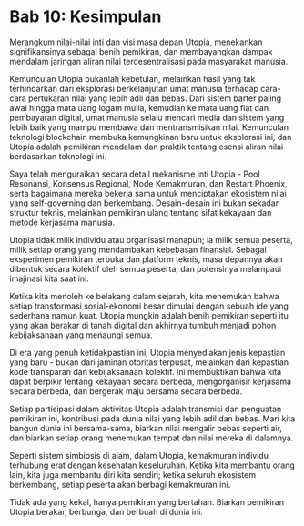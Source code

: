 # Bab 10: Kesimpulan

Merangkum nilai-nilai inti dan visi masa depan Utopia, menekankan signifikansinya sebagai benih pemikiran, dan membayangkan dampak mendalam jaringan aliran nilai terdesentralisasi pada masyarakat manusia.

Kemunculan Utopia bukanlah kebetulan, melainkan hasil yang tak terhindarkan dari eksplorasi berkelanjutan umat manusia terhadap cara-cara pertukaran nilai yang lebih adil dan bebas. Dari sistem barter paling awal hingga mata uang logam mulia, kemudian ke mata uang fiat dan pembayaran digital, umat manusia selalu mencari media dan sistem yang lebih baik yang mampu membawa dan mentransmisikan nilai. Kemunculan teknologi blockchain membuka kemungkinan baru untuk eksplorasi ini, dan Utopia adalah pemikiran mendalam dan praktik tentang esensi aliran nilai berdasarkan teknologi ini.

Saya telah menguraikan secara detail mekanisme inti Utopia - Pool Resonansi, Konsensus Regional, Node Kemakmuran, dan Restart Phoenix, serta bagaimana mereka bekerja sama untuk menciptakan ekosistem nilai yang self-governing dan berkembang. Desain-desain ini bukan sekadar struktur teknis, melainkan pemikiran ulang tentang sifat kekayaan dan metode kerjasama manusia.

Utopia tidak milik individu atau organisasi manapun; ia milik semua peserta, milik setiap orang yang mendambakan kebebasan finansial. Sebagai eksperimen pemikiran terbuka dan platform teknis, masa depannya akan dibentuk secara kolektif oleh semua peserta, dan potensinya melampaui imajinasi kita saat ini.

Ketika kita menoleh ke belakang dalam sejarah, kita menemukan bahwa setiap transformasi sosial-ekonomi besar dimulai dengan sebuah ide yang sederhana namun kuat. Utopia mungkin adalah benih pemikiran seperti itu yang akan berakar di tanah digital dan akhirnya tumbuh menjadi pohon kebijaksanaan yang menaungi semua.

Di era yang penuh ketidakpastian ini, Utopia menyediakan jenis kepastian yang baru - bukan dari jaminan otoritas terpusat, melainkan dari kepastian kode transparan dan kebijaksanaan kolektif. Ini membuktikan bahwa kita dapat berpikir tentang kekayaan secara berbeda, mengorganisir kerjasama secara berbeda, dan bergerak maju bersama secara berbeda.

Setiap partisipasi dalam aktivitas Utopia adalah transmisi dan penguatan pemikiran ini, kontribusi pada dunia nilai yang lebih adil dan bebas. Mari kita bangun dunia ini bersama-sama, biarkan nilai mengalir bebas seperti air, dan biarkan setiap orang menemukan tempat dan nilai mereka di dalamnya.

Seperti sistem simbiosis di alam, dalam Utopia, kemakmuran individu terhubung erat dengan kesehatan keseluruhan. Ketika kita membantu orang lain, kita juga membantu diri kita sendiri; ketika seluruh ekosistem berkembang, setiap peserta akan berbagi kemakmuran ini.

Tidak ada yang kekal, hanya pemikiran yang bertahan. Biarkan pemikiran Utopia berakar, berbunga, dan berbuah di dunia ini.